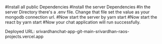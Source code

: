 #Install all public Dependencies
#Install the server Dependencies
#In the server Directory there's a .env file. Change that file set the value as your mongodb connection url.
#Now start the server by yarn start
#Now start the react by yarn start
#Now your chat application will run successfully.

Deployed URL:
srivardhanchat-app-git-main-srivardhan-raos-projects.vercel.app 
 
